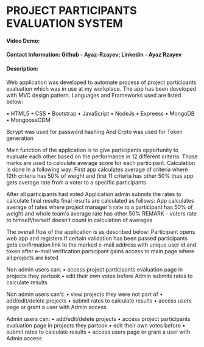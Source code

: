# PROJECT PARTICIPANTS EVALUATION SYSTEM
#### Video Demo:  <URL HERE>
#### Contact Information: Github - Ayaz-Rzayev; Linkedin - Ayaz Rzayev
#### Description:
Web application was developed to automate process of project participants evaluation which was in use at my workplace.
The app has been developed with MVC design pattern.
Languages and Frameworks used are listed below:

  •	HTML5
  •	CSS
  •	Bootstrap
  •	JavaScript
  •	NodeJs
  •	Expreess
  •	MongoDB
  •	MongooseODM

Bcrypt was used for password hashing
And Crpto was used for Token generation 

Main function of the application is to give participants opportunity to evaluate each other based on the performance in 12 different criteria.
Those marks are used to calculate average score for each participant.
Calculation is done in a following way:
First app calculates average of criteria where 12th criteria has 50% of weight and first 11 criteria has other 50% 
thus app gets average rate from a voter to a specific participants

After all participants had voted Application admin submits the rates to calculate final results
final results are calculated as follows:
App calculates average of rates where project manager's rate to a participant has 50% of weight and whole team's average rate has other 50%
REMARK - voters rate to himself/herself doesn't count in calculation of averages

The overall flow of the application is as described below:
Participant opens web app and registers
If certain validation has been passed participants gets confirmation link to the marked e-mail address with unique user id and token
after e-mail verification participant gains access to main page where all projects are listed

Non admin users can:
•	access project participants evaluation page in projects they partook
•	edit their own votes before Admin submits rates to calculate results

Non admin users can't:
•	view projects they were not part of
•	add/edit/delete projects 
•	submit rates to calculate results
•	access users page or grant a user with Admin access

Admin users can:
•	add/edit/delete projects
•	access project participants evaluation page in projects they partook
•	edit their own votes before
•	submit rates to calculate results
•	access users page or grant a user with Admin access

